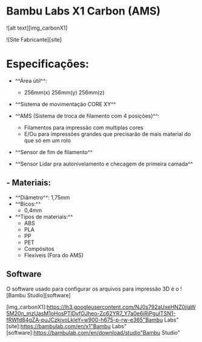 # Bambu Labs X1 Carbon (AMS)

![alt text][img_carbonX1]

![Site Fabricante][site]


# Especificações: #

- ^^Área útil^^:
    - 256mm(x) 256mm(y) 256mm(z)

- ^^Sistema de movimentação CORE XY^^

- ^^AMS (Sistema de troca de filamento com 4 posições)^^:
    - Filamentos para impressão com multiplas cores
    - E/Ou para impressões grandes que precisarão de mais material do que só em um rolo

- ^^Sensor de fim de filamento^^

- ^^Sensor Lidar pra autonivelamento e checagem de primeira camada^^


## - Materiais: ##

- ^^Diâmetro^^: 1,75mm
- ^^Bicos:^^
    - 0,4mm
- ^^Tipos de materiais:^^
    - ABS
    - PLA
    - PP
    - PET
    - Compósitos
    - Flexíveis (Fora do AMS)

## Software

O software usado para configurar os arquivos para impressão 3D é o ![Bambu Studio][software]


<!------------------------------>
<!-- Links de imagens/atalhos -->
<!------------------------------>

[img_carbonX1]:https://lh3.googleusercontent.com/NJ0s792aUxeHNZ0jIaW5M20n_mzUasM1oHosPTlDvfOJheo-Zc62YR7_Y7a0e6iRiPguITSN1-fRWfd84gZA-puJCzkjvoLkleY=w900-h675-p-rw-e365"Bambu Labs"
[site]:https://bambulab.com/en/x1"Bambu Labs"
[software]:https://bambulab.com/en/download/studio"Bambu Studio"
